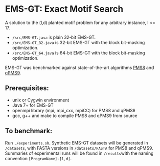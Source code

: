 # EMS-GT: Exact Motif Search

A solution to the (l,d) planted motif problem for any arbitrary instance, l <= 17.

- `/src/EMS-GT.java` is plain 32-bit EMS-GT.
- `/src/EMS-GT_32.java` is 32-bit EMS-GT with the block bit-masking optimization.
- `/src/EMS-GT_64.java` is 64-bit EMS-GT with the block bit-masking optimization.

EMS-GT was benchmarked against state-of-the-art algorithms [PMS8](http://engr.uconn.edu/~man09004/PMS8/) and [qPMS9](https://github.com/mariusmni/qpms9/tree/master/qpms9).

## Prerequisites: 
- unix or Cygwin environment
- Java 7+ for EMS-GT
- openmpi library (mpi, mpi_cxx, mpiCC) for PMS8 and qPMS9
- gcc, g++ and make to compile PMS8 and qPMS9 from source

## To benchmark:
Run `./experiments.sh`. Synthetic EMS-GT datasets will be generated in `/datasets`, with FASTA versions in `/datasets/FASTA` for PMS8 and qPMS9. Summaries of experimental runs will be found in `/results`with the naming convention `[ProgramName]-[l,d]`.